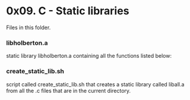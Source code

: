 # 0x09. C - Static libraries

Files in this folder.

### libholberton.a

static library libholberton.a containing all the functions listed below:

### create_static_lib.sh

script called create_static_lib.sh that creates a static library called liball.a from all the .c files that are in the current directory.

